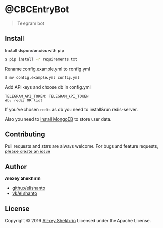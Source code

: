 # @CBCEntryBot
> Telegram bot

## Install

Install dependencies with pip

```sh
$ pip install -r requirements.txt
```

Rename config.example.yml to config.yml

```sh
$ mv config.example.yml config.yml
```

Add API keys and choose db in config.yml
```
TELEGRAM_API_TOKEN: TELEGRAM_API_TOKEN
db: redis OR list
```

If you've chosen `redis` as db you need to install&run redis-server.

Also you need to [install MongoDB](https://www.mongodb.com/download-center?jmp=nav#community) to store user data.

## Contributing

Pull requests and stars are always welcome. For bugs and feature requests, [please create an issue](https://github.com/elishanto/chatbotscommunity-entry-bot/issues)

## Author

**Alexey Shekhirin**

* [github/elishanto](https://github.com/elishanto)
* [vk/elishanto](http://vk.com/elishanto)

## License

Copyright © 2016 [Alexey Shekhirin](https://github.com/elishanto)
Licensed under the Apache License.
